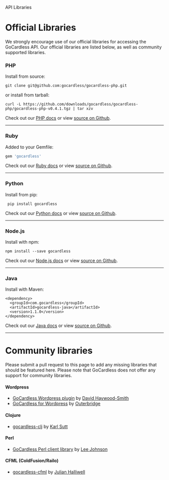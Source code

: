 <h0>API Libraries</h0>

# Official Libraries

We strongly encourage use of our official libraries for accessing the GoCardless API. Our official libraries are listed below, as well as community supported libraries.

### PHP

Install from source:

	git clone git@github.com:gocardless/gocardless-php.git

or install from tarball:

	curl -L https://github.com/downloads/gocardless/gocardless-php/gocardless-php-v0.4.1.tgz | tar xzv

Check out our [PHP docs](/php) or view [source on Github](https://github.com/gocardless/gocardless-php).

---

### Ruby

Added to your Gemfile:

```ruby
gem 'gocardless'
```

Check out our [Ruby docs](/ruby) or view [source on Github](https://github.com/gocardless/gocardless-ruby).

---

### Python

Install from pip:

	 pip install gocardless

Check out our [Python docs](/python) or view [source on Github](https://github.com/gocardless/gocardless-python).

---

### Node.js

Install with npm:

    npm install --save gocardless

Check out our [Node.js docs](/node) or view [source on Github](https://github.com/gocardless/gocardless-node).

---

### Java

Install with Maven:

	<dependency>
	  <groupId>com.gocardless</groupId>
	  <artifactId>gocardless-java</artifactId>
	  <version>1.1.0</version>
	</dependency>

Check out our [Java docs](/java) or view [source on Github](https://github.com/gocardless/gocardless-java).

---

# Community libraries

Please submit a pull request to this page to add any missing libraries that should be featured here. Please note that GoCardless does not offer any support for community libraries.

#### Wordpress
* [GoCardless Wordpress plugin](https://github.com/DHS/wp-gocardless) by [David Haywood-Smith](https://twitter.com/DHS)
* [GoCardless for Wordpress](http://codecanyon.net/item/gocardless-for-wordpress-plugin/3207246?ref=outerbridge) by [Outerbridge](http://outerbridge.co.uk/2013/03/gocardless-wordpress-plugin/)

#### Clojure
* [gocardless-clj](https://github.com/karls/gocardless-clj) by [Karl Sutt](https://twitter.com/karlsutt)

#### Perl
* [GoCardless Perl client library](https://metacpan.org/release/Business-GoCardless) by [Lee Johnson](https://github.com/G3S/business-gocardless)

#### CFML (ColdFusion/Railo)
* [gocardless-cfml](https://github.com/cfsimplicity/gocardless-cfml) by [Julian Halliwell](https://github.com/cfsimplicity)
